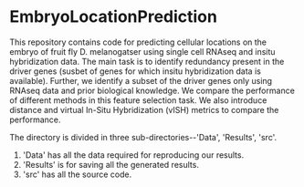 # EmbryoLocationPrediction
This repository contains code for predicting cellular locations on the embryo of fruit fly D. melanogatser using single cell RNAseq and insitu hybridization data. The main task is to identify redundancy present in the driver genes (susbet of genes for which insitu hybridization data is available). Further, we identify a subset of the driver genes only using RNAseq data and prior biological knowledge. We compare the performance of different methods in this feature selection task. We also introduce distance and virtual In-Situ Hybridization (vISH) metrics to compare the performance.

The directory is divided in three sub-directories--'Data', 'Results', 'src'.

1) 'Data' has all the data required for reproducing our results.
2) 'Results' is for saving all the generated results.
3)  'src' has all the source code.
